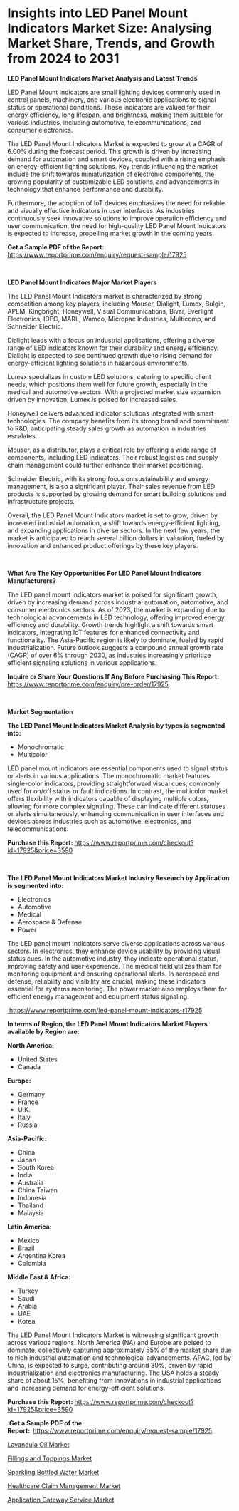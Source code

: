 <p><h1>Insights into LED Panel Mount Indicators Market Size: Analysing Market Share, Trends, and Growth from 2024 to 2031</h1></p><p><strong>LED Panel Mount Indicators Market Analysis and Latest Trends</strong></p>
<p><p>LED Panel Mount Indicators are small lighting devices commonly used in control panels, machinery, and various electronic applications to signal status or operational conditions. These indicators are valued for their energy efficiency, long lifespan, and brightness, making them suitable for various industries, including automotive, telecommunications, and consumer electronics.</p><p>The LED Panel Mount Indicators Market is expected to grow at a CAGR of 6.00% during the forecast period. This growth is driven by increasing demand for automation and smart devices, coupled with a rising emphasis on energy-efficient lighting solutions. Key trends influencing the market include the shift towards miniaturization of electronic components, the growing popularity of customizable LED solutions, and advancements in technology that enhance performance and durability.</p><p>Furthermore, the adoption of IoT devices emphasizes the need for reliable and visually effective indicators in user interfaces. As industries continuously seek innovative solutions to improve operation efficiency and user communication, the need for high-quality LED Panel Mount Indicators is expected to increase, propelling market growth in the coming years.</p></p>
<p><strong>Get a Sample PDF of the Report:&nbsp;</strong> <a href="https://www.reportprime.com/enquiry/request-sample/17925?utm_campaign=1133&utm_medium=2&utm_source=Github&utm_content=ia&utm_term=20112024&utm_id=led-panel-mount-indicators">https://www.reportprime.com/enquiry/request-sample/17925</a></p>
<p>&nbsp;</p>
<p><strong>LED Panel Mount Indicators Major Market Players</strong></p>
<p><p>The LED Panel Mount Indicators market is characterized by strong competition among key players, including Mouser, Dialight, Lumex, Bulgin, APEM, Kingbright, Honeywell, Visual Communications, Bivar, Everlight Electronics, IDEC, MARL, Wamco, Micropac Industries, Multicomp, and Schneider Electric. </p><p>Dialight leads with a focus on industrial applications, offering a diverse range of LED indicators known for their durability and energy efficiency. Dialight is expected to see continued growth due to rising demand for energy-efficient lighting solutions in hazardous environments. </p><p>Lumex specializes in custom LED solutions, catering to specific client needs, which positions them well for future growth, especially in the medical and automotive sectors. With a projected market size expansion driven by innovation, Lumex is poised for increased sales.</p><p>Honeywell delivers advanced indicator solutions integrated with smart technologies. The company benefits from its strong brand and commitment to R&D, anticipating steady sales growth as automation in industries escalates.</p><p>Mouser, as a distributor, plays a critical role by offering a wide range of components, including LED indicators. Their robust logistics and supply chain management could further enhance their market positioning.</p><p>Schneider Electric, with its strong focus on sustainability and energy management, is also a significant player. Their sales revenue from LED products is supported by growing demand for smart building solutions and infrastructure projects.</p><p>Overall, the LED Panel Mount Indicators market is set to grow, driven by increased industrial automation, a shift towards energy-efficient lighting, and expanding applications in diverse sectors. In the next few years, the market is anticipated to reach several billion dollars in valuation, fueled by innovation and enhanced product offerings by these key players.</p></p>
<p>&nbsp;</p>
<p><strong>What Are The Key Opportunities For LED Panel Mount Indicators Manufacturers?</strong></p>
<p><p>The LED panel mount indicators market is poised for significant growth, driven by increasing demand across industrial automation, automotive, and consumer electronics sectors. As of 2023, the market is expanding due to technological advancements in LED technology, offering improved energy efficiency and durability. Growth trends highlight a shift towards smart indicators, integrating IoT features for enhanced connectivity and functionality. The Asia-Pacific region is likely to dominate, fueled by rapid industrialization. Future outlook suggests a compound annual growth rate (CAGR) of over 6% through 2030, as industries increasingly prioritize efficient signaling solutions in various applications.</p></p>
<p><strong>Inquire or Share Your Questions If Any Before Purchasing This Report:</strong> <a href="https://www.reportprime.com/enquiry/pre-order/17925?utm_campaign=1133&utm_medium=2&utm_source=Github&utm_content=ia&utm_term=20112024&utm_id=led-panel-mount-indicators">https://www.reportprime.com/enquiry/pre-order/17925</a></p>
<p>&nbsp;</p>
<p><strong>Market Segmentation</strong></p>
<p><strong>The LED Panel Mount Indicators Market Analysis by types is segmented into:</strong></p>
<p><ul><li>Monochromatic</li><li>Multicolor</li></ul></p>
<p><p>LED panel mount indicators are essential components used to signal status or alerts in various applications. The monochromatic market features single-color indicators, providing straightforward visual cues, commonly used for on/off status or fault indications. In contrast, the multicolor market offers flexibility with indicators capable of displaying multiple colors, allowing for more complex signaling. These can indicate different statuses or alerts simultaneously, enhancing communication in user interfaces and devices across industries such as automotive, electronics, and telecommunications.</p></p>
<p><strong>Purchase this Report:&nbsp;</strong><a href="https://www.reportprime.com/checkout?id=17925&price=3590&utm_campaign=1133&utm_medium=2&utm_source=Github&utm_content=ia&utm_term=20112024&utm_id=led-panel-mount-indicators">https://www.reportprime.com/checkout?id=17925&price=3590</a></p>
<p>&nbsp;</p>
<p><strong>The LED Panel Mount Indicators Market Industry Research by Application is segmented into:</strong></p>
<p><ul><li>Electronics</li><li>Automotive</li><li>Medical</li><li>Aerospace & Defense</li><li>Power</li></ul></p>
<p><p>The LED panel mount indicators serve diverse applications across various sectors. In electronics, they enhance device usability by providing visual status cues. In the automotive industry, they indicate operational status, improving safety and user experience. The medical field utilizes them for monitoring equipment and ensuring operational alerts. In aerospace and defense, reliability and visibility are crucial, making these indicators essential for systems monitoring. The power market also employs them for efficient energy management and equipment status signaling.</p></p>
<p><a href="https://www.reportprime.com/led-panel-mount-indicators-r17925?utm_campaign=1133&utm_medium=2&utm_source=Github&utm_content=ia&utm_term=20112024&utm_id=led-panel-mount-indicators">&nbsp;https://www.reportprime.com/led-panel-mount-indicators-r17925</a></p>
<p><strong>In terms of Region, the LED Panel Mount Indicators Market Players available by Region are:</strong></p>
<p>
    <p> <strong> North America: </strong>
        <ul>
            <li>United States</li>
            <li>Canada</li>
        </ul>
        </p> 
    <p> <strong> Europe: </strong>
        <ul>
            <li>Germany</li>
            <li>France</li>
            <li>U.K.</li>
            <li>Italy</li>
            <li>Russia</li>
        </ul>
        </p> 
    <p> <strong> Asia-Pacific: </strong>
        <ul>
            <li>China</li>
            <li>Japan</li>
            <li>South Korea</li>
            <li>India</li>
            <li>Australia</li>
            <li>China Taiwan</li>
            <li>Indonesia</li>
            <li>Thailand</li>
            <li>Malaysia</li>
        </ul>
        </p> 
    <p> <strong> Latin America: </strong>
        <ul>
            <li>Mexico</li>
            <li>Brazil</li>
            <li>Argentina Korea</li>
            <li>Colombia</li>
        </ul>
        </p> 
    <p> <strong> Middle East & Africa: </strong>
        <ul>
            <li>Turkey</li>
            <li>Saudi</li>
            <li>Arabia</li>
            <li>UAE</li>
            <li>Korea</li>
        </ul>
    </p>
    </p>
<p><p>The LED Panel Mount Indicators Market is witnessing significant growth across various regions. North America (NA) and Europe are poised to dominate, collectively capturing approximately 55% of the market share due to high industrial automation and technological advancements. APAC, led by China, is expected to surge, contributing around 30%, driven by rapid industrialization and electronics manufacturing. The USA holds a steady share of about 15%, benefiting from innovations in industrial applications and increasing demand for energy-efficient solutions.</p></p>
<p><strong>Purchase this Report: </strong><a href="https://www.reportprime.com/checkout?id=17925&price=3590&utm_campaign=1133&utm_medium=2&utm_source=Github&utm_content=ia&utm_term=20112024&utm_id=led-panel-mount-indicators">https://www.reportprime.com/checkout?id=17925&price=3590</a></p>
<p>&nbsp;<strong>Get a Sample PDF of the Report:&nbsp;&nbsp;</strong><a href="https://www.reportprime.com/enquiry/request-sample/17925?utm_campaign=1133&utm_medium=2&utm_source=Github&utm_content=ia&utm_term=20112024&utm_id=led-panel-mount-indicators">https://www.reportprime.com/enquiry/request-sample/17925</a></p>
<p><strong></strong></p>
<p><p><a href="https://www.linkedin.com/pulse/lavandula-oil-market-trends-insights-type-application-analysis-wmoee?utm_campaign=1133&utm_medium=2&utm_source=Github&utm_content=ia&utm_term=20112024&utm_id=led-panel-mount-indicators">Lavandula Oil Market</a></p><p><a href="https://www.linkedin.com/pulse/fillings-toppings-market-growth-outlook-from-2024-2031-projecting-0boqf?utm_campaign=1133&utm_medium=2&utm_source=Github&utm_content=ia&utm_term=20112024&utm_id=led-panel-mount-indicators">Fillings and Toppings Market</a></p><p><a href="https://www.linkedin.com/pulse/market-demand-revenue-analysis-sparkling-bottled-water-tbcpe?utm_campaign=1133&utm_medium=2&utm_source=Github&utm_content=ia&utm_term=20112024&utm_id=led-panel-mount-indicators">Sparkling Bottled Water Market</a></p><p><a href="https://issuu.com/reportprime-2/docs/healthcare-claim-management-market-_55c9b4a8790e0c?utm_campaign=1133&utm_medium=2&utm_source=Github&utm_content=ia&utm_term=20112024&utm_id=led-panel-mount-indicators">Healthcare Claim Management Market</a></p><p><a href="https://issuu.com/reportprime-2/docs/application-gateway-service-market-_a2dab8f367ae61?utm_campaign=1133&utm_medium=2&utm_source=Github&utm_content=ia&utm_term=20112024&utm_id=led-panel-mount-indicators">Application Gateway Service Market</a></p></p>